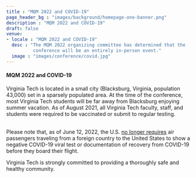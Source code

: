 ```yaml
---
title : "MQM 2022 and COVID-19"
page_header_bg : "images/background/homepage-one-banner.png"
description : "MQM 2022 and COVID-19"
draft: false
venue:
- locale : "MQM 2022 and COVID-19"
  desc : "The MQM 2022 organizing committee has determined that the 
          conference will be an entirely in-person event."
  image : "images/conference/covid.jpg"
---
```


<h4>MQM 2022 and COVID-19</h4>

Virginia Tech is located in a small city (Blacksburg, Virginia, population
43,000) set in a sparsely populated area.  At the time of the conference, most
Virginia Tech students will be far away from Blacksburg enjoying summer
vacation.  As of August 2021, all Virginia Tech faculty, staff, and students
were required to be vaccinated or submit to regular testing.<br/><br/>

Please note that, as of June 12, 2022, the U.S. <a
href="https://www.cdc.gov/coronavirus/2019-ncov/travelers/international-travel/index.html">no
longer requires</a> air passengers traveling from a foreign country to the
United States to show a negative COVID-19 viral test or documentation of
recovery from COVID-19 before they board their flight.

Virginia Tech is strongly committed to providing a thoroughly safe and healthy
community. 

